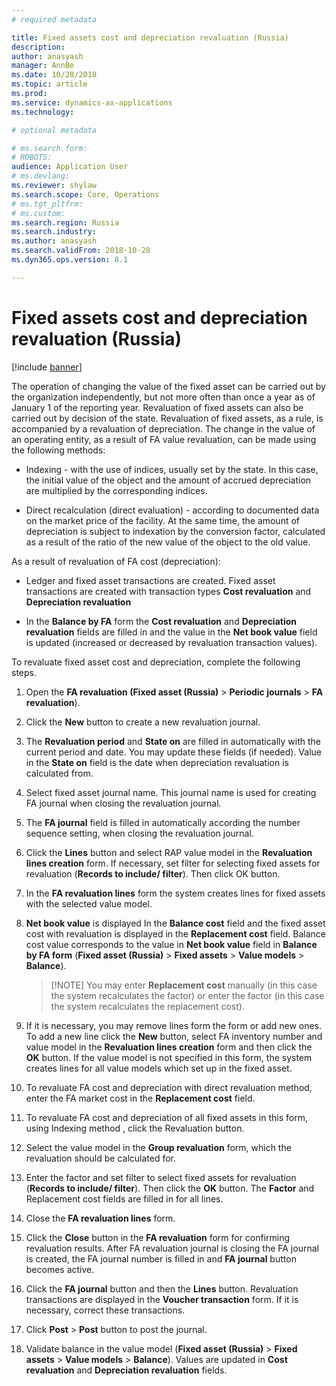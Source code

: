```yaml
---
# required metadata

title: Fixed assets cost and depreciation revaluation (Russia)
description: 
author: anasyash
manager: AnnBe
ms.date: 10/28/2018
ms.topic: article
ms.prod: 
ms.service: dynamics-ax-applications
ms.technology: 

# optional metadata

# ms.search.form: 
# ROBOTS: 
audience: Application User
# ms.devlang: 
ms.reviewer: shylaw
ms.search.scope: Core, Operations
# ms.tgt_pltfrm: 
# ms.custom: 
ms.search.region: Russia
ms.search.industry: 
ms.author: anasyash
ms.search.validFrom: 2018-10-28
ms.dyn365.ops.version: 8.1

---
```


# Fixed assets cost and depreciation revaluation (Russia)

[!include [banner](../includes/banner.md)]

The operation of changing the value of the fixed asset can be carried out by the organization independently, but not more often than once a year as of January 1 of the reporting year. Revaluation of fixed assets can also be carried out by decision of the state. Revaluation of fixed assets, as a rule, is accompanied by a revaluation of depreciation. The change in the value of an operating entity, as a result of FA value revaluation, can be made using the following methods:

-   Indexing - with the use of indices, usually set by the state. In this case, the initial value of the object and the amount of accrued depreciation are multiplied by the corresponding indices.

-   Direct recalculation (direct evaluation) - according to documented data on the market price of the facility. At the same time, the amount of depreciation is subject to indexation by the conversion factor, calculated as a result of the ratio of the new value of the object to the old value.

As a result of revaluation of FA cost (depreciation):

-   Ledger and fixed asset transactions are created. Fixed asset transactions are created with transaction types **Cost revaluation** and **Depreciation revaluation**

-   In the **Balance by FA** form the **Cost revaluation** and **Depreciation revaluation** fields are filled in and the value in the **Net book value** field is updated (increased or decreased by revaluation transaction values).

To revaluate fixed asset cost and depreciation, complete the following steps.

1.  Open the **FA revaluation (Fixed asset (Russia)** \> **Periodic journals** \> **FA revaluation**).

2.  Click the **New** button to create a new revaluation journal.

3.  The **Revaluation period** and **State on** are filled in automatically with the current period and date. You may update these fields (if needed). Value in the **State on** field is the date when depreciation revaluation is calculated from.

4.  Select fixed asset journal name. This journal name is used for creating FA journal when closing the revaluation journal.

5.  The **FA journal** field is filled in automatically according the number sequence setting, when closing the revaluation journal.

6.  Click the **Lines** button and select RAP value model in the **Revaluation lines creation** form. If necessary, set filter for selecting fixed assets for revaluation (**Records to include/ filter**). Then click OK button.

7.  In the **FA revaluation lines** form the system creates lines for fixed assets with the selected value model.

8.  **Net book value** is displayed In the **Balance cost** field and the fixed asset cost with revaluation is displayed in the **Replacement cost** field. Balance cost value corresponds to the value in **Net book value** field in **Balance by FA form** (**Fixed asset (Russia)** \> **Fixed assets** \> **Value models** \> **Balance**).

    > [!NOTE] You may enter **Replacement cost** manually (in this case the system  recalculates the factor) or enter the factor (in this case the system recalculates the replacement cost).

9.  If it is necessary, you may remove lines form the form or add new ones. To add a new line click the **New** button, select FA inventory number and value model in the **Revaluation lines creation** form and then click the **OK** button. If the value model is not specified in this form, the system creates lines for all value models which set up in the fixed asset.

10. To revaluate FA cost and depreciation with direct revaluation method, enter the FA market cost in the **Replacement cost** field.

11. To revaluate FA cost and depreciation of all fixed assets in this form, using Indexing method , click the Revaluation button.

12. Select the value model in the **Group revaluation** form, which the revaluation should be calculated for.

13. Enter the factor and set filter to select fixed assets for revaluation (**Records to include/ filter**). Then click the **OK** button. The **Factor** and Replacement cost fields are filled in for all lines.

14. Close the **FA revaluation lines** form.

15. Click the **Close** button in the **FA revaluation** form for confirming revaluation results. After FA revaluation journal is closing the FA journal is created, the FA journal number is filled in and **FA journal** button becomes active.

16. Click the **FA journal** button and then the **Lines** button. Revaluation transactions are displayed in the **Voucher transaction** form. If it is necessary, correct these transactions.

17. Click **Post** \> **Post** button to post the journal.

18. Validate balance in the value model (**Fixed asset (Russia)** \> **Fixed assets** \> **Value models** \> **Balance**). Values are updated in **Cost revaluation** and **Depreciation revaluation** fields.
